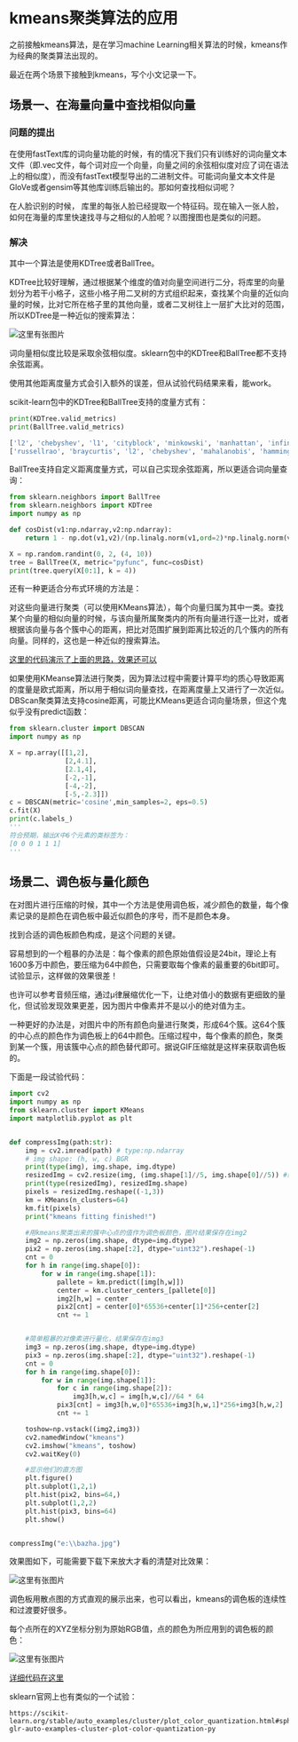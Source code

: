 # kmeans聚类算法的应用

之前接触kmeans算法，是在学习machine Learning相关算法的时候，kmeans作为经典的聚类算法出现的。

最近在两个场景下接触到kmeans，写个小文记录一下。

## 场景一、在海量向量中查找相似向量

### 问题的提出

在使用fastText库的词向量功能的时候，有的情况下我们只有训练好的词向量文本文件（即.vec文件，每个词对应一个向量，向量之间的余弦相似度对应了词在语法上的相似度），而没有fastText模型导出的二进制文件。可能词向量文本文件是GloVe或者gensim等其他库训练后输出的。那如何查找相似词呢？

在人脸识别的时候， 库里的每张人脸已经提取一个特征码。现在输入一张人脸，如何在海量的库里快速找寻与之相似的人脸呢？以图搜图也是类似的问题。

### 解决

其中一个算法是使用KDTree或者BallTree。

KDTree比较好理解，通过根据某个维度的值对向量空间进行二分，将库里的向量划分为若干小格子，这些小格子用二叉树的方式组织起来，查找某个向量的近似向量的时候，比对它所在格子里的其他向量，或者二叉树往上一层扩大比对的范围，所以KDTree是一种近似的搜索算法：

![这里有张图片](img/kmeans/kdtree.jpg)

词向量相似度比较是采取余弦相似度。sklearn包中的KDTree和BallTree都不支持余弦距离。

使用其他距离度量方式会引入额外的误差，但从试验代码结果来看，能work。

scikit-learn包中的KDTree和BallTree支持的度量方式有：

```python
print(KDTree.valid_metrics)
print(BallTree.valid_metrics)

['l2', 'chebyshev', 'l1', 'cityblock', 'minkowski', 'manhattan', 'infinity', 'euclidean', 'p']
['russellrao', 'braycurtis', 'l2', 'chebyshev', 'mahalanobis', 'hamming', 'l1', 'haversine', 'jaccard', 'cityblock', 'minkowski', 'canberra', 'manhattan', 'dice', 'infinity', 'matching', 'sokalsneath', 'wminkowski', 'sokalmichener', 'euclidean', 'kulsinski', 'rogerstanimoto', 'pyfunc', 'p', 'seuclidean']

```

BallTree支持自定义距离度量方式，可以自己实现余弦距离，所以更适合词向量查询：

```python
from sklearn.neighbors import BallTree
from sklearn.neighbors import KDTree
import numpy as np

def cosDist(v1:np.ndarray,v2:np.ndarray):
    return 1 - np.dot(v1,v2)/(np.linalg.norm(v1,ord=2)*np.linalg.norm(v2, ord=2))

X = np.random.randint(0, 2, (4, 10))
tree = BallTree(X, metric="pyfunc", func=cosDist)
print(tree.query(X[0:1], k = 4))
```

还有一种更适合分布式环境的方法是：

对这些向量进行聚类（可以使用KMeans算法），每个向量归属为其中一类。查找某个向量的相似向量的时候，与该向量所属聚类内的所有向量进行逐一比对，或者根据该向量与各个簇中心的距离，把比对范围扩展到距离比较近的几个簇内的所有向量。同样的，这也是一种近似的搜索算法。

[这里的代码演示了上面的思路，效果还可以](https://github.com/bisonliao/daydayup/blob/master/mxnet/fastText_LoadVecFileOnly.py)

如果使用KMeanse算法进行聚类，因为算法过程中需要计算平均的质心导致距离的度量是欧式距离，所以用于相似词向量查找，在距离度量上又进行了一次近似。DBScan聚类算法支持cosine距离，可能比KMeans更适合词向量场景，但这个鬼似乎没有predict函数：

```python
from sklearn.cluster import DBSCAN
import numpy as np

X = np.array([[1,2],
              [2,4.1],
              [2.1,4],
              [-2,-1],
              [-4,-2],
              [-5,-2.3]])
c = DBSCAN(metric='cosine',min_samples=2, eps=0.5)
c.fit(X)
print(c.labels_)
'''
符合预期，输出X中6个元素的类标签为：
[0 0 0 1 1 1]
'''
```

## 场景二、调色板与量化颜色

在对图片进行压缩的时候，其中一个方法是使用调色板，减少颜色的数量，每个像素记录的是颜色在调色板中最近似颜色的序号，而不是颜色本身。

找到合适的调色板颜色构成，是这个问题的关键。

容易想到的一个粗暴的办法是：每个像素的颜色原始值假设是24bit，理论上有1600多万中颜色，要压缩为64中颜色，只需要取每个像素的最重要的6bit即可。试验显示，这样做的效果很差！

也许可以参考音频压缩，通过μ律展缩优化一下，让绝对值小的数据有更细致的量化，但试验发现效果更差，因为图片中像素并不是以小的绝对值为主。

一种更好的办法是，对图片中的所有颜色向量进行聚类，形成64个簇。这64个簇的中心点的颜色作为调色板上的64中颜色。压缩过程中，每个像素的颜色，聚类到某一个簇，用该簇中心点的颜色替代即可。据说GIF压缩就是这样来获取调色板的。

下面是一段试验代码：

```python
import cv2
import numpy as np
from sklearn.cluster import KMeans
import matplotlib.pyplot as plt


def compressImg(path:str):
    img = cv2.imread(path) # type:np.ndarray
    # img shape: (h, w, c) BGR
    print(type(img), img.shape, img.dtype)
    resizedImg = cv2.resize(img, (img.shape[1]//5, img.shape[0]//5)) #缩小图片，用它的像素来训练kmeans会快些
    print(type(resizedImg), resizedImg.shape)
    pixels = resizedImg.reshape((-1,3))
    km = KMeans(n_clusters=64)
    km.fit(pixels)
    print("kmeans fitting finished!")

    #用kmeans聚类出来的簇中心点的值作为调色板颜色，图片结果保存在img2
    img2 = np.zeros(img.shape, dtype=img.dtype)
    pix2 = np.zeros(img.shape[:2], dtype="uint32").reshape(-1)
    cnt = 0
    for h in range(img.shape[0]):
        for w in range(img.shape[1]):
            pallete = km.predict([img[h,w]])
            center = km.cluster_centers_[pallete[0]]
            img2[h,w] = center
            pix2[cnt] = center[0]*65536+center[1]*256+center[2]
            cnt += 1


    #简单粗暴的对像素进行量化，结果保存在img3
    img3 = np.zeros(img.shape, dtype=img.dtype)
    pix3 = np.zeros(img.shape[:2], dtype="uint32").reshape(-1)
    cnt = 0
    for h in range(img.shape[0]):
        for w in range(img.shape[1]):
            for c in range(img.shape[2]):
                img3[h,w,c] = img[h,w,c]//64 * 64
            pix3[cnt] = img3[h,w,0]*65536+img3[h,w,1]*256+img3[h,w,2]
            cnt += 1

    toshow=np.vstack((img2,img3))
    cv2.namedWindow("kmeans")
    cv2.imshow("kmeans", toshow)
    cv2.waitKey(0)

    #显示他们的直方图
    plt.figure()
    plt.subplot(1,2,1)
    plt.hist(pix2, bins=64,)
    plt.subplot(1,2,2)
    plt.hist(pix3, bins=64)
    plt.show()


compressImg("e:\\bazha.jpg")
```

效果图如下，可能需要下载下来放大才看的清楚对比效果：

![这里有张图片](img/kmeans/pallete.jpg)

调色板用散点图的方式直观的展示出来，也可以看出，kmeans的调色板的连续性和过渡要好很多。

每个点所在的XYZ坐标分别为原始RGB值，点的颜色为所应用到的调色板的颜色：

![这里有张图片](img/kmeans/pallete2.jpg)

[详细代码在这里](https://github.com/bisonliao/daydayup/blob/master/mxnet/kmeans_ColorQuantize.py)

sklearn官网上也有类似的一个试验：

```
https://scikit-learn.org/stable/auto_examples/cluster/plot_color_quantization.html#sphx-glr-auto-examples-cluster-plot-color-quantization-py
```

